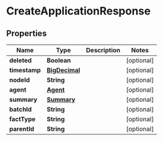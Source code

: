 
# CreateApplicationResponse

## Properties
Name | Type | Description | Notes
------------ | ------------- | ------------- | -------------
**deleted** | **Boolean** |  |  [optional]
**timestamp** | [**BigDecimal**](BigDecimal.md) |  |  [optional]
**nodeId** | **String** |  |  [optional]
**agent** | [**Agent**](Agent.md) |  |  [optional]
**summary** | [**Summary**](Summary.md) |  |  [optional]
**batchId** | **String** |  |  [optional]
**factType** | **String** |  |  [optional]
**parentId** | **String** |  |  [optional]



